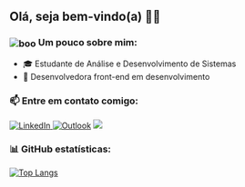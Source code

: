 ## Olá, seja bem-vindo(a) 👋🏼 
###  <img align="center" alt="boo" height="60" width="80" src="https://media.tenor.com/images/7db4eaa3e47272c8e58ee018fc390b7d/tenor.gif"> Um pouco sobre mim: 
- 🎓 Estudante de Análise e Desenvolvimento de Sistemas
- 🚀 Desenvolvedora front-end em desenvolvimento

### 📫 Entre em contato comigo:
<a href="https://www.linkedin.com/in/franciellirodrigues/">
    <img src="https://img.shields.io/badge/LinkedIn-0077B5?style=for-the-badge&logo=linkedin&logoColor=white" alt="LinkedIn"">
  </a> <a href="mailto:contato.franciellirodrigues@outlook.com"> <img src="https://img.shields.io/badge/Microsoft_Outlook-0078D4?style=for-the-badge&logo=microsoft-outlook&logoColor=white" alt="Outlook"></a> <a href="https://www.instagram.com/franciellirodriguess/"> <img src="https://img.shields.io/badge/instagram-%23E4405F.svg?&style=for-the-badge&logo=instagram&logoColor=white"></a>
  
### 📊 GitHub estatísticas:
[![Top Langs](https://github-readme-stats.vercel.app/api/top-langs/?username=Franciellirodrigues&layout=compact&hide_border=true&theme=radical)](https://github.com/Franciellirodrigues/github-readme-stats)<br>
<!--[![Estatísticas](https://github-readme-stats.vercel.app/api?username=kahpereira&include_all_commits=true&hide=issues&count_private=true&show_icons=true&hide_border=true&theme=radical)](https://github.com/kahpereira/github-readme-stats)


<!--
**kahpereira/kahpereira** is a ✨ _special_ ✨ repository because its `README.md` (this file) appears on your GitHub profile.

![](https://raw.githubusercontent.com/Franciellirodrigues/snk/output/github-contribution-grid-snake.gif)
